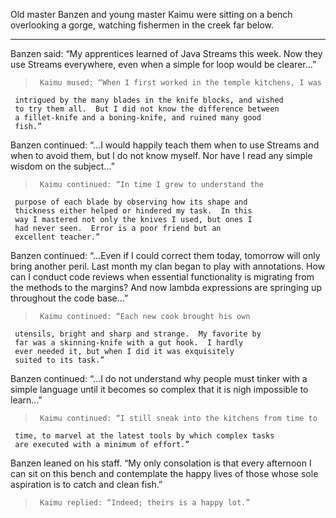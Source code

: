 Old master Banzen and young master Kaimu were
sitting on a bench overlooking a gorge, watching fishermen
in the creek far below.

----------

Banzen said: “My apprentices learned of Java Streams this
week.  Now they use Streams everywhere, even when a simple
for loop would be clearer...”

>      Kaimu mused: “When I first worked in the temple kitchens, I was
     intrigued by the many blades in the knife blocks, and wished
     to try them all.  But I did not know the difference between
     a fillet-knife and a boning-knife, and ruined many good
     fish.”

Banzen continued: “...I would happily teach them when to use
Streams and when to avoid them, but I do not know myself.
Nor have I read any simple wisdom on the subject...”

>      Kaimu continued: “In time I grew to understand the
     purpose of each blade by observing how its shape and
     thickness either helped or hindered my task.  In this
     way I mastered not only the knives I used, but ones I
     had never seen.  Error is a poor friend but an
     excellent teacher.”

Banzen continued: “...Even if I could correct them today,
tomorrow will only bring another peril.  Last month my clan
began to play with annotations.  How can I conduct code
reviews when essential functionality is migrating from the
methods to the margins?  And now lambda expressions
are springing up throughout the code base...”

>      Kaimu continued: “Each new cook brought his own
     utensils, bright and sharp and strange.  My favorite by
     far was a skinning-knife with a gut hook.  I hardly
     ever needed it, but when I did it was exquisitely
     suited to its task.”

Banzen continued: “...I do not understand why people
must tinker with a simple language until it becomes so
complex that it is nigh impossible to learn...”

>      Kaimu continued: “I still sneak into the kitchens from time to
     time, to marvel at the latest tools by which complex tasks
     are executed with a minimum of effort.”

Banzen leaned on his staff. “My only consolation is that
every afternoon I can sit on this bench and contemplate the
happy lives of those whose sole aspiration is to catch and
clean fish.”

>      Kaimu replied: “Indeed; theirs is a happy lot.”

